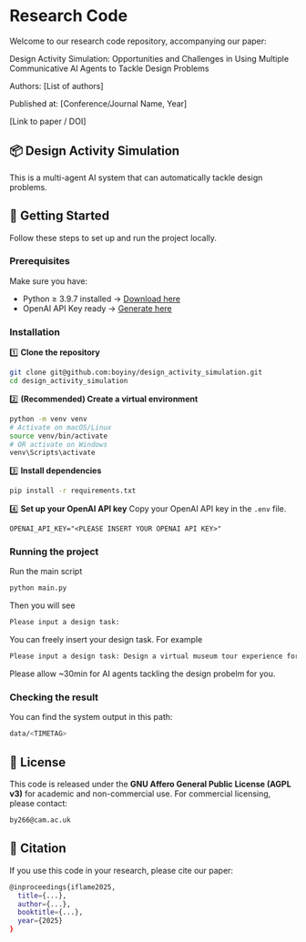 # Research Code

Welcome to our research code repository, accompanying our paper:

Design Activity Simulation: Opportunities and Challenges in Using Multiple Communicative AI Agents to Tackle Design Problems

Authors: [List of authors]

Published at: [Conference/Journal Name, Year]

[Link to paper / DOI]

## 📦 Design Activity Simulation

This is a multi-agent AI system that can automatically tackle design problems. 

## 🚀 Getting Started

Follow these steps to set up and run the project locally.

### Prerequisites

Make sure you have: 
- Python ≥ 3.9.7 installed -> [Download here](https://www.python.org/downloads/)
- OpenAI API Key ready -> [Generate here](https://openai.com/index/openai-api/)

### Installation

1️⃣ **Clone the repository**
```bash
git clone git@github.com:boyiny/design_activity_simulation.git
cd design_activity_simulation
```

2️⃣ **(Recommended) Create a virtual environment**
```bash
python -m venv venv
# Activate on macOS/Linux
source venv/bin/activate
# OR activate on Windows
venv\Scripts\activate
```

3️⃣ **Install dependencies**
```bash
pip install -r requirements.txt
```

4️⃣ **Set up your OpenAI API key**
Copy your OpenAI API key in the `.env` file. 
```env
OPENAI_API_KEY="<PLEASE INSERT YOUR OPENAI API KEY>"
```

### Running the project
Run the main script
```bash
python main.py
```
Then you will see
```bash
Please input a design task: 
```
You can freely insert your design task. For example
```bash
Please input a design task: Design a virtual museum tour experience for remote visitors.
```
Please allow ~30min for AI agents tackling the design probelm for you. 

### Checking the result
You can find the system output in this path:
```bash
data/<TIMETAG>
```

## 🪪 License
This code is released under the **GNU Affero General Public License (AGPL v3)** for academic and non-commercial use. For commercial licensing, please contact:
```bash
by266@cam.ac.uk
```

## 💬 Citation
If you use this code in your research, please cite our paper:
```bash
@inproceedings{iflame2025,
  title={...},
  author={...},
  booktitle={...},
  year={2025}
}
```


